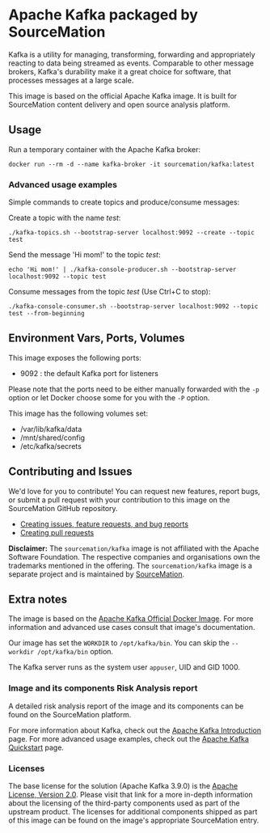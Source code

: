 # Apache Kafka packaged by SourceMation

Kafka is a utility for managing, transforming, forwarding and appropriately
reacting to data being streamed as events. Comparable to other message brokers,
Kafka's durability make it a great choice for software, that processes messages
at a large scale.

This image is based on the official Apache Kafka image. It is built for
SourceMation content delivery and open source analysis platform.

## Usage

Run a temporary container with the Apache Kafka broker:

```
docker run --rm -d --name kafka-broker -it sourcemation/kafka:latest
```

### Advanced usage examples

Simple commands to create topics and produce/consume messages:

Create a topic with the name *test*:

```
./kafka-topics.sh --bootstrap-server localhost:9092 --create --topic test
```

Send the message 'Hi mom!' to the topic *test*:

```
echo 'Hi mom!' | ./kafka-console-producer.sh --bootstrap-server localhost:9092 --topic test
```

Consume messages from the topic *test* (Use Ctrl+C to stop):

```
./kafka-console-consumer.sh --bootstrap-server localhost:9092 --topic test --from-beginning
```

## Environment Vars, Ports, Volumes

This image exposes the following ports: 

- 9092 : the default Kafka port for listeners

Please note that the ports need to be either manually forwarded with the
`-p` option or let Docker choose some for you with the `-P` option.

This image has the following volumes set:

- /var/lib/kafka/data
- /mnt/shared/config
- /etc/kafka/secrets

## Contributing and Issues

We'd love for you to contribute! You can request new features, report bugs, or
submit a pull request with your contribution to this image on the SourceMation
GitHub repository.

- [Creating issues, feature requests, and bug reports](https://github.com/SourceMation/images/issues/new/choose)
- [Creating pull requests](https://github.com/SourceMation/images/compare)

**Disclaimer:** The `sourcemation/kafka` image is not affiliated with the
Apache Software Foundation. The respective companies and organisations own the
trademarks mentioned in the offering. The `sourcemation/kafka` image is a
separate project and is maintained by [SourceMation](https://sourcemation.com).

## Extra notes

The image is based on the [Apache Kafka Official Docker
Image](https://hub.docker.com/r/apache/kafka). For more information and
advanced use cases consult that image's documentation.

Our image has set the `WORKDIR` to `/opt/kafka/bin`. You can skip the
`--workdir /opt/kafka/bin` option.

The Kafka server runs as the system user `appuser`, UID and GID 1000.

### Image and its components Risk Analysis report

A detailed risk analysis report of the image and its components can be found on
the SourceMation platform.

For more information about Kafka, check out the [Apache Kafka
Introduction](https://kafka.apache.org/intro) page. For more advanced usage
examples, check out the [Apache Kafka
Quickstart](https://kafka.apache.org/quickstart) page.

### Licenses

The base license for the solution (Apache Kafka 3.9.0) is the [Apache License,
Version 2.0](https://github.com/apache/kafka/blob/3.9.0/LICENSE-binary). Please
visit that link for a more in-depth information about the licensing of the
third-party components used as part of the upstream product. The licenses for
additional components shipped as part of this image can be found on the image's
appropriate SourceMation entry.
